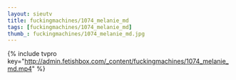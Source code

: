 ```yaml
--- 
layout: sieutv
title: fuckingmachines/1074_melanie_md
tags: [fuckingmachines/1074_melanie_md]
thumb_: fuckingmachines/1074_melanie_md.jpg
---
```

{% include tvpro key="http://admin.fetishbox.com/_content/fuckingmachines/1074_melanie_md.mp4" %} 

